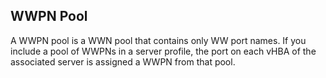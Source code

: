 ## WWPN Pool
A WWPN pool is a WWN pool that contains only WW port names. If you include a pool of WWPNs in a server profile, the port on each vHBA of the associated server is assigned a WWPN from that pool.
